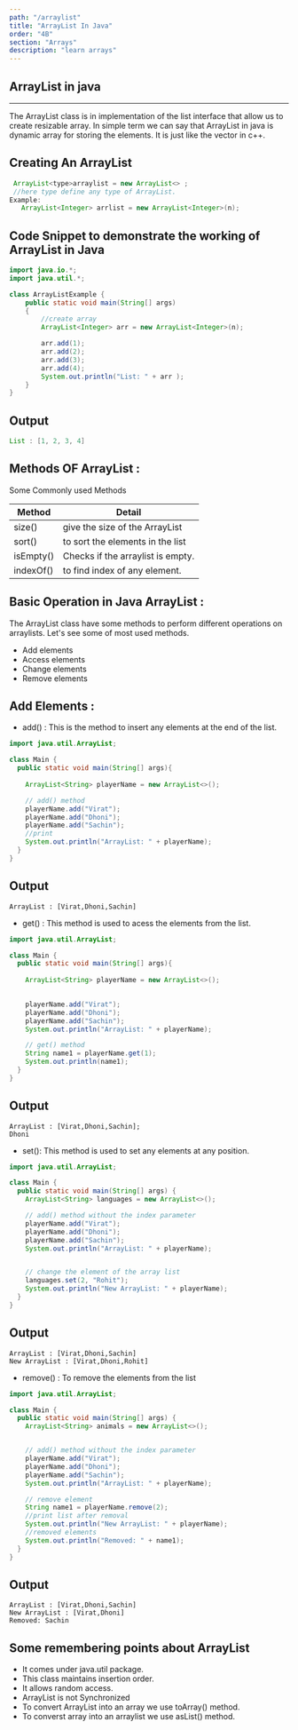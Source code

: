 ```yaml
---
path: "/arraylist"
title: "ArrayList In Java"
order: "4B"
section: "Arrays"
description: "learn arrays"
---
```

 ## ArrayList in java 
 <hr>
 The ArrayList class is in implementation of the list interface that allow us to create resizable array. In simple term we can say that ArrayList in java is dynamic array for storing the elements.
 It is just like the vector in c++.


## Creating An ArrayList

```java
 ArrayList<type>arraylist = new ArrayList<> ; 
 //here type define any type of ArrayList. 
Example:
   ArrayList<Integer> arrlist = new ArrayList<Integer>(n);

```

## Code Snippet to demonstrate the working of ArrayList in Java
```java
import java.io.*;
import java.util.*;

class ArrayListExample {
	public static void main(String[] args)
	{
		//create array
		ArrayList<Integer> arr = new ArrayList<Integer>(n);

		arr.add(1);
		arr.add(2);
		arr.add(3);
		arr.add(4);
        System.out.println("List: " + arr );
	}
}

```

## Output
```java
List : [1, 2, 3, 4] 
```
 
## Methods OF ArrayList :
Some Commonly used Methods

  Method       |  Detail
------------- | -------------
size()        | give the size of the ArrayList
sort()        | to sort the elements in the list
isEmpty()	  | Checks if the arraylist is empty.
indexOf()	  | to find index of any element.



## Basic Operation in Java ArrayList :
The ArrayList class have some methods to perform different operations on arraylists. Let's see some of most used methods.

- Add elements
- Access elements
- Change elements
- Remove elements

## Add Elements :
 - add() : This is the method to insert any elements at the end of the list.
```java
import java.util.ArrayList;

class Main {
  public static void main(String[] args){
  
    ArrayList<String> playerName = new ArrayList<>();

    // add() method 
    playerName.add("Virat");
    playerName.add("Dhoni");
    playerName.add("Sachin");
	//print 
    System.out.println("ArrayList: " + playerName);
  }
}
```
## Output
```
ArrayList : [Virat,Dhoni,Sachin]
```

- get() : This method is used to acess the elements from the list.

```java
import java.util.ArrayList;

class Main {
  public static void main(String[] args){
    
    ArrayList<String> playerName = new ArrayList<>();

   
    playerName.add("Virat");
    playerName.add("Dhoni");
    playerName.add("Sachin");
    System.out.println("ArrayList: " + playerName);

	// get() method
    String name1 = playerName.get(1);
    System.out.println(name1);
  }
}

```
## Output
```
ArrayList : [Virat,Dhoni,Sachin];
Dhoni
```
- set(): This method is used to set any elements at any position.

```java
import java.util.ArrayList;

class Main {
  public static void main(String[] args) {
    ArrayList<String> languages = new ArrayList<>();

    // add() method without the index parameter
    playerName.add("Virat");
    playerName.add("Dhoni");
    playerName.add("Sachin");
    System.out.println("ArrayList: " + playerName);


    // change the element of the array list
    languages.set(2, "Rohit");
    System.out.println("New ArrayList: " + playerName);
  }
}
```
## Output
```
ArrayList : [Virat,Dhoni,Sachin]
New ArrayList : [Virat,Dhoni,Rohit]

```
- remove() : To remove the elements from the list

```java
import java.util.ArrayList;

class Main {
  public static void main(String[] args) {
    ArrayList<String> animals = new ArrayList<>();


    // add() method without the index parameter
    playerName.add("Virat");
    playerName.add("Dhoni");
    playerName.add("Sachin");
    System.out.println("ArrayList: " + playerName);

    // remove element 
    String name1 = playerName.remove(2);
	//print list after removal
    System.out.println("New ArrayList: " + playerName);
	//removed elements
    System.out.println("Removed: " + name1);
  }
}
```
## Output
```
ArrayList : [Virat,Dhoni,Sachin]
New ArrayList : [Virat,Dhoni]
Removed: Sachin
```
## Some remembering points about ArrayList

- It comes under java.util package.
- This class maintains insertion order.
- It allows random access.
- ArrayList is not Synchronized  
- To convert ArrayList into an array we use toArray() method.
- To converst array into an arraylist we use asList() method.	
